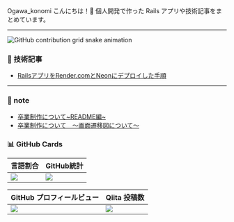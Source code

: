 Ogawa_konomi
こんにちは！👋
個人開発で作った Rails アプリや技術記事をまとめています。

---
<picture>
  <source media="(prefers-color-scheme: dark)" srcset="https://raw.githubusercontent.com/koxrtx/Ogawa_konomi/main/img/snake-dark.svg">
  <source media="(prefers-color-scheme: light)" srcset="https://raw.githubusercontent.com/koxrtx/Ogawa_konomi/main/img/snake.svg">
  <img alt="GitHub contribution grid snake animation" src="https://raw.githubusercontent.com/koxrtx/Ogawa_konomi/main/img/snake.svg">
</picture>


### 📝 技術記事
- [RailsアプリをRender.comとNeonにデプロイした手順](https://qiita.com/xxxx/items/xxxxxx)


---


### 📝 note
- [卒業制作について~README編~](https://note.com/proper_koxrtx/n/n01b649292729?from=notice)
- [卒業制作について　〜画面遷移図について〜](https://note.com/proper_koxrtx/n/na011eb4ef22c)

### 📊 GitHub Cards

| 言語割合 | GitHub統計 |
|----------|------------|
| ![](https://github-profile-summary-cards.vercel.app/api/cards/repos-per-language?username=koxrtx&theme=tokyonight) | ![](https://github-profile-summary-cards.vercel.app/api/cards/stats?username=koxrtx&theme=tokyonight) |

| GitHub プロフィールビュー | Qiita 投稿数 |
|--------------------------|-------------|
| ![](https://komarev.com/ghpvc/?username=koxrtx&color=yellow) | [![](https://qiita-badge.apiapi.app/s/koxrtx/posts.svg)](http://qiita.com/koxrtx) |
